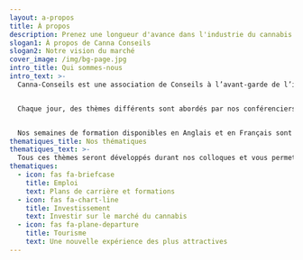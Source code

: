 ```yaml
---
layout: a-propos
title: À propos
description: Prenez une longueur d'avance dans l'industrie du cannabis
slogan1: À propos de Canna Conseils
slogan2: Notre vision du marché
cover_image: /img/bg-page.jpg
intro_title: Qui sommes-nous
intro_text: >-
  Canna-Conseils est une association de Conseils à l’avant-garde de l’industrie du Cannabis. Elle est dédiée à livrer aux entrepreneurs ambitieux et aux PME les secrets d’une stratégie d’implantation réussie quel que soit le domaine d’activité concerné (Culture, Production, Ventes, Communication, Financements, Investissements…). Basée à Montréal, l’agence Canna-Conseils est constituée de professionnels du Cannabis hautement qualifiés et réalise régulièrement des sessions de formation d’une semaine.


  Chaque jour, des thèmes différents sont abordés par nos conférenciers afin d’étudier ce marché à forte valeur ajoutée. L’objectif est de vous faire prendre conscience en une formation accélérée des tenants et aboutissants d’une industrie parmi les plus prometteuses de notre décennie. De fait, ce n’est pas moins de 77 Canadiens qui sont devenus millionnaires avant même que la consommation du Cannabis Récréatif soit légalisée… !


  Nos semaines de formation disponibles en Anglais et en Français sont à la carte. Vous avez donc la possibilité de sélectionner les journées qui vous intéressent et de cibler en priorité les domaines qui nécessitent des éclaircissements. Les journées se décomposent en une première partie de formation théorique animée par nos conférenciers. Enfin, des ateliers pratiques sont organisés afin d’appliquer les acquis théoriques.
thematiques_title: Nos thématiques
thematiques_text: >-
  Tous ces thèmes seront développés durant nos colloques et vous permettront à vous aussi d’offrir votre expertise à l’industrie du cannabis. Canna-Conseils et ses conférenciers vous donnent donc rendez-vous du 24 au 29 septembre pour aborder les sujets suivants:
thematiques:
  - icon: fas fa-briefcase
    title: Emploi
    text: Plans de carrière et formations
  - icon: fas fa-chart-line
    title: Investissement
    text: Investir sur le marché du cannabis
  - icon: fas fa-plane-departure
    title: Tourisme
    text: Une nouvelle expérience des plus attractives
---
```

